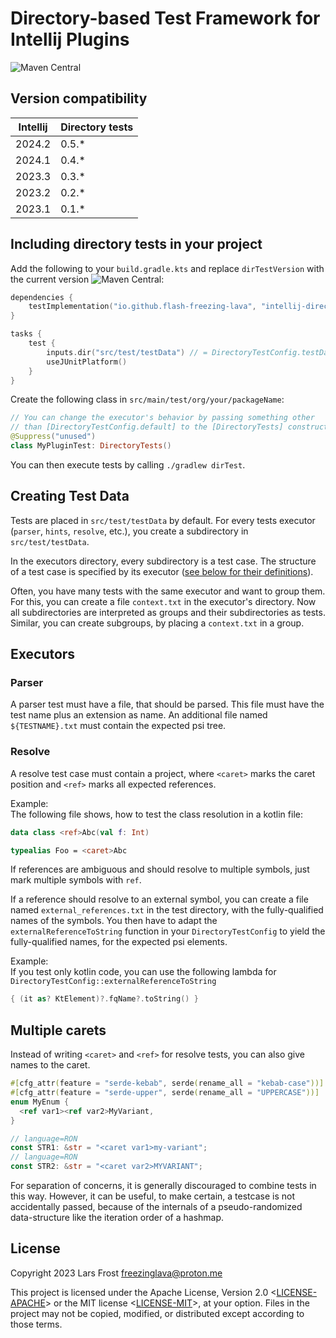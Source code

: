 # Directory-based Test Framework for Intellij Plugins

![Maven Central](https://img.shields.io/maven-central/v/io.github.flash-freezing-lava/intellij-directory-tests)

## Version compatibility


| Intellij | Directory tests |
|----------|-----------------|
| 2024.2   | 0.5.*           |
| 2024.1   | 0.4.*           |
| 2023.3   | 0.3.*           |
| 2023.2   | 0.2.*           |
| 2023.1   | 0.1.*           |



## Including directory tests in your project

Add the following to your `build.gradle.kts` and replace `dirTestVersion` with the current version ![Maven Central](https://img.shields.io/maven-central/v/io.github.flash-freezing-lava/intellij-directory-tests):
```kotlin
dependencies {
    testImplementation("io.github.flash-freezing-lava", "intellij-directory-tests", dirTestVersion)
}

tasks {
    test {
        inputs.dir("src/test/testData") // = DirectoryTestConfig.testDataPath, to rerun if test data changed
        useJUnitPlatform()
    }
}
```

Create the following class in `src/main/test/org/your/packageName`:
```kotlin
// You can change the executor's behavior by passing something other
// than [DirectoryTestConfig.default] to the [DirectoryTests] constructor.
@Suppress("unused")
class MyPluginTest: DirectoryTests()
```
You can then execute tests by calling `./gradlew dirTest`.

## Creating Test Data

Tests are placed in `src/test/testData` by default.
For every tests executor (`parser`, `hints`, `resolve`, etc.), you create a subdirectory in `src/test/testData`.

In the executors directory, every subdirectory is a test case.
The structure of a test case is specified by its executor ([see below for their definitions](#executors)).

Often, you have many tests with the same executor and want to group them. For this, you can create a file `context.txt` in the executor's directory. Now all subdirectories are interpreted as groups and their subdirectories as tests. Similar, you can create subgroups, by placing a `context.txt` in a group.

## Executors

### Parser
A parser test must have a file, that should be parsed.
This file must have the test name plus an extension as name.
An additional file named `${TESTNAME}.txt` must contain the expected psi tree.

### Resolve
A resolve test case must contain a project, where `<caret>` marks the caret position and `<ref>` marks all expected references.

Example:  
The following file shows, how to test the class resolution in a kotlin file:
```kotlin
data class <ref>Abc(val f: Int)

typealias Foo = <caret>Abc
```

If references are ambiguous and should resolve to multiple symbols, just mark multiple symbols with `ref`.

If a reference should resolve to an external symbol,
you can create a file named `external_references.txt` in the test directory, with the fully-qualified names of the symbols.
You then have to adapt the `externalReferenceToString` function in your `DirectoryTestConfig` to yield the fully-qualified names, for the expected psi elements.

Example:  
If you test only kotlin code, you can use the following lambda for `DirectoryTestConfig::externalReferenceToString`
```kotlin
{ (it as? KtElement)?.fqName?.toString() }
```

## Multiple carets
Instead of writing `<caret>` and `<ref>` for resolve tests,
you can also give names to the caret.

```rust
#[cfg_attr(feature = "serde-kebab", serde(rename_all = "kebab-case"))]
#[cfg_attr(feature = "serde-upper", serde(rename_all = "UPPERCASE"))]
enum MyEnum {
  <ref var1><ref var2>MyVariant,
}

// language=RON
const STR1: &str = "<caret var1>my-variant";
// language=RON
const STR2: &str = "<caret var2>MYVARIANT";
```

For separation of concerns, it is generally discouraged to combine tests in this way.
However, it can be useful, to make certain, a testcase is not accidentally passed, because of the internals of a pseudo-randomized data-structure like the iteration order of a hashmap.

## License

Copyright 2023 Lars Frost <freezinglava@proton.me>

This project is licensed under the Apache License, Version 2.0 <[LICENSE-APACHE](LICENSE-APACHE)> or the MIT license
<[LICENSE-MIT](LICENSE-MIT)>, at your
option. Files in the project may not be
copied, modified, or distributed except according to those terms.